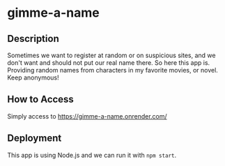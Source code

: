 # gimme-a-name

## Description
Sometimes we want to register at random or on suspicious sites, and we don't want and should not put our real name there. So here this app is. Providing random names from characters in my favorite movies, or novel. Keep anonymous!

## How to Access
Simply access to https://gimme-a-name.onrender.com/

## Deployment
This app is using Node.js and we can run it with `npm start`.
